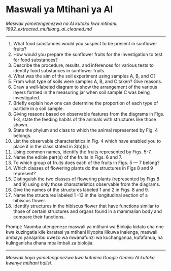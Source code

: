 # Maswali ya Mtihani ya AI
*Maswali yametengenezwa na AI kutoka kwa mtihani: 1992_extracted_multilang_ai_cleaned.md*

---

1.  What food substances would you suspect to be present in sunflower fruits?
2.  How would you prepare the sunflower fruits for the investigation to test for food substances?
3.  Describe the procedure, results, and inferences for various tests to identify food substances in sunflower fruits.
4.  What was the aim of the soil experiment using samples A, B, and C?
5.  From what type of soils were samples A, B, and C taken? Give reasons.
6.  Draw a well-labeled diagram to show the arrangement of the various layers formed in the measuring jar when soil sample C was being investigated.
7. Briefly explain how one can determine the proportion of each type of particle in a soil sample.
8. Giving reasons based on observable features from the diagrams in Figs. 1-3, state the feeding habits of the animals with structures like those shown.
9. State the phylum and class to which the animal represented by Fig. 4 belongs.
10. List the observable characteristics in Fig. 4 which have enabled you to place it in the class stated in 3(b)(ii).
11. Using common names, identify the fruits represented by Figs. 5-7.
12. Name the edible part(s) of the fruits in Figs. 6 and 7.
13. To which group of fruits does each of the fruits in Figs. 5 — 7 belong?
14. Which classes of flowering plants do the structures in Figs 8 and 9 represent?
15. Distinguish the two classes of flowering plants (represented by Figs 8 and 9) using only those characteristics observable from the diagrams.
16. Give the names of the structures labeled 1 and 2 in Figs. 8 and 9.
17. Name the structures labeled 1 -13 in the longitudinal section of a hibiscus flower.
18. Identify structures in the hibiscus flower that have functions similar to those of certain structures and organs found in a mammalian body and compare their functions.

Prompt: Naomba utengeneze maswali ya mtihani wa Biolojia kidato cha nne kwa kuzingatia kile karatasi ya mtihani iliyopita ilikuwa inalenga, maswali ambayo yanajaribu uwezo wa mwanafunzi wa kuchanganua, kufafanua, na kulinganisha dhana mbalimbali za biolojia.

---
*Maswali haya yametengenezwa kwa kutumia Google Gemini AI kutoka kwenye mtihani halisi.*
